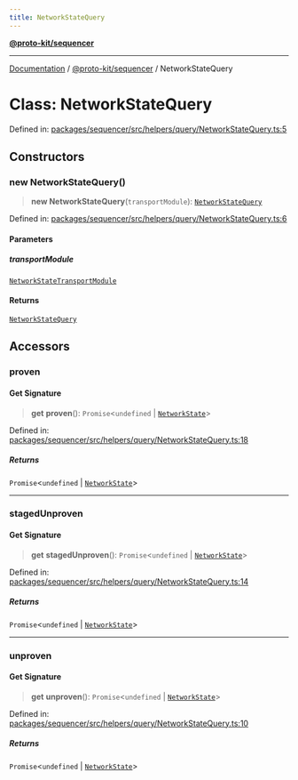 ```yaml
---
title: NetworkStateQuery
---
```


[**@proto-kit/sequencer**](../README.md)

***

[Documentation](../../../README.md) / [@proto-kit/sequencer](../README.md) / NetworkStateQuery

# Class: NetworkStateQuery

Defined in: [packages/sequencer/src/helpers/query/NetworkStateQuery.ts:5](https://github.com/proto-kit/framework/blob/28efa802e3737fc3b77339148b307ef7246f3ef1/packages/sequencer/src/helpers/query/NetworkStateQuery.ts#L5)

## Constructors

### new NetworkStateQuery()

> **new NetworkStateQuery**(`transportModule`): [`NetworkStateQuery`](NetworkStateQuery.md)

Defined in: [packages/sequencer/src/helpers/query/NetworkStateQuery.ts:6](https://github.com/proto-kit/framework/blob/28efa802e3737fc3b77339148b307ef7246f3ef1/packages/sequencer/src/helpers/query/NetworkStateQuery.ts#L6)

#### Parameters

##### transportModule

[`NetworkStateTransportModule`](../interfaces/NetworkStateTransportModule.md)

#### Returns

[`NetworkStateQuery`](NetworkStateQuery.md)

## Accessors

### proven

#### Get Signature

> **get** **proven**(): `Promise`\<`undefined` \| [`NetworkState`](../../protocol/classes/NetworkState.md)\>

Defined in: [packages/sequencer/src/helpers/query/NetworkStateQuery.ts:18](https://github.com/proto-kit/framework/blob/28efa802e3737fc3b77339148b307ef7246f3ef1/packages/sequencer/src/helpers/query/NetworkStateQuery.ts#L18)

##### Returns

`Promise`\<`undefined` \| [`NetworkState`](../../protocol/classes/NetworkState.md)\>

***

### stagedUnproven

#### Get Signature

> **get** **stagedUnproven**(): `Promise`\<`undefined` \| [`NetworkState`](../../protocol/classes/NetworkState.md)\>

Defined in: [packages/sequencer/src/helpers/query/NetworkStateQuery.ts:14](https://github.com/proto-kit/framework/blob/28efa802e3737fc3b77339148b307ef7246f3ef1/packages/sequencer/src/helpers/query/NetworkStateQuery.ts#L14)

##### Returns

`Promise`\<`undefined` \| [`NetworkState`](../../protocol/classes/NetworkState.md)\>

***

### unproven

#### Get Signature

> **get** **unproven**(): `Promise`\<`undefined` \| [`NetworkState`](../../protocol/classes/NetworkState.md)\>

Defined in: [packages/sequencer/src/helpers/query/NetworkStateQuery.ts:10](https://github.com/proto-kit/framework/blob/28efa802e3737fc3b77339148b307ef7246f3ef1/packages/sequencer/src/helpers/query/NetworkStateQuery.ts#L10)

##### Returns

`Promise`\<`undefined` \| [`NetworkState`](../../protocol/classes/NetworkState.md)\>

